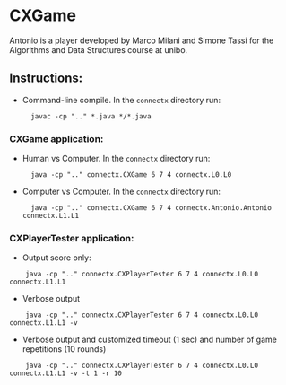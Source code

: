 # CXGame
Antonio is a player developed by Marco Milani and Simone Tassi for the Algorithms and Data Structures course at unibo.

## Instructions:

- Command-line compile.  In the `connectx` directory run:

		javac -cp ".." *.java */*.java


### CXGame application:

- Human vs Computer.  In the `connectx` directory run:
	
		java -cp ".." connectx.CXGame 6 7 4 connectx.L0.L0


- Computer vs Computer. In the `connectx` directory run:

		java -cp ".." connectx.CXGame 6 7 4 connectx.Antonio.Antonio connectx.L1.L1


### CXPlayerTester application:

- Output score only:
```
	java -cp ".." connectx.CXPlayerTester 6 7 4 connectx.L0.L0 connectx.L1.L1
```

- Verbose output
```
	java -cp ".." connectx.CXPlayerTester 6 7 4 connectx.L0.L0 connectx.L1.L1 -v
```

- Verbose output and customized timeout (1 sec) and number of game repetitions (10 rounds)
```
	java -cp ".." connectx.CXPlayerTester 6 7 4 connectx.L0.L0 connectx.L1.L1 -v -t 1 -r 10
```
